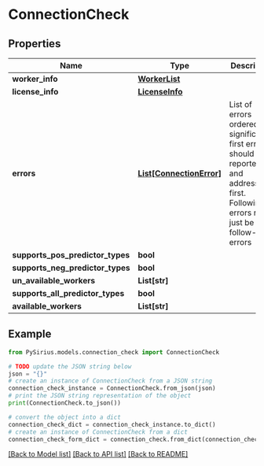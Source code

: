 # ConnectionCheck


## Properties

Name | Type | Description | Notes
------------ | ------------- | ------------- | -------------
**worker_info** | [**WorkerList**](WorkerList.md) |  | [optional] 
**license_info** | [**LicenseInfo**](LicenseInfo.md) |  | 
**errors** | [**List[ConnectionError]**](ConnectionError.md) | List of errors ordered by significance. first error should be reported and addressed first.  Following errors might just be follow-up errors | 
**supports_pos_predictor_types** | **bool** |  | 
**supports_neg_predictor_types** | **bool** |  | 
**un_available_workers** | **List[str]** |  | 
**supports_all_predictor_types** | **bool** |  | 
**available_workers** | **List[str]** |  | 

## Example

```python
from PySirius.models.connection_check import ConnectionCheck

# TODO update the JSON string below
json = "{}"
# create an instance of ConnectionCheck from a JSON string
connection_check_instance = ConnectionCheck.from_json(json)
# print the JSON string representation of the object
print(ConnectionCheck.to_json())

# convert the object into a dict
connection_check_dict = connection_check_instance.to_dict()
# create an instance of ConnectionCheck from a dict
connection_check_form_dict = connection_check.from_dict(connection_check_dict)
```
[[Back to Model list]](../README.md#documentation-for-models) [[Back to API list]](../README.md#documentation-for-api-endpoints) [[Back to README]](../README.md)


